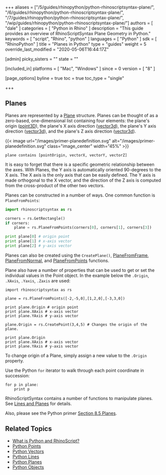 +++
aliases = ["/5/guides/rhinopython/python-rhinoscriptsyntax-plane/", "/6/guides/rhinopython/python-rhinoscriptsyntax-plane/", "/7/guides/rhinopython/python-rhinoscriptsyntax-plane/", "/wip/guides/rhinopython/python-rhinoscriptsyntax-plane/"]
authors = [ "dale" ]
categories = [ "Python in Rhino" ]
description = "This guide provides an overview of RhinoScriptSyntax Plane Geometry in Python."
keywords = [ "script", "Rhino", "python" ]
languages = [ "Python" ]
sdk = [ "RhinoPython" ]
title = "Planes in Python"
type = "guides"
weight = 5
override_last_modified = "2020-05-06T16:44:17Z"

[admin]
picky_sisters = ""
state = ""

[included_in]
platforms = [ "Mac", "Windows" ]
since = 0
version = [ "8" ]

[page_options]
byline = true
toc = true
toc_type = "single"

+++

## Planes

Planes are represented by a [Plane](/api/RhinoCommon/html/T_Rhino_Geometry_Plane.htm) structure.  Planes  can be thought of as a zero-based, one-dimensional list containing four elements: the plane's origin ([point3D](/guides/rhinopython/python-rhinoscriptsyntax-points)), the plane's X axis direction ([vector3d](/guides/rhinopython/python-rhinoscriptsyntax-vectors)), the plane's Y axis direction ([vector3d](/guides/rhinopython/python-rhinoscriptsyntax-vectors)), and the plane's Z axis direction ([vector3d](/guides/rhinopython/python-rhinoscriptsyntax-vectors)).

{{< image url="/images/primer-planedefinition.svg" alt="/images/primer-planedefinition.svg" class="image_center" width="45%" >}}

```
plane contains [pointOrigin, vectorX, vectorY, vectorZ]
```

It is easy to forget that there is a specific geometric relationship between the axes.  With Planes, the Y axis is automatically oriented 90-degrees to the X axis.  The X axis is the only axis that can be easily defined.  The Y axis is made orthogonal to the X vector, and the direction of the Z axis is computed from the cross-product of the other two vectors.

Planes can be constructed in a number of ways. One common function is `PlaneFromPoints`:

```python
import rhinoscriptsyntax as rs

corners = rs.GetRectangle()
if corners:
    plane = rs.PlaneFromPoints(corners[0], corners[1], corners[3])

print plane[0] # origin point
print plane[1] # x-axis vector
print plane[2] # y-axis vector
```

Planes can also be created using the `CreatePlane()`, [PlaneFromFrame](/api/RhinoScriptSyntax/win/#collapse-PlaneFromFrame),  [PlaneFromNormal](/api/RhinoScriptSyntax/win/#collapse-PlaneFromNormal), and [PlaneFromPoints](/api/RhinoScriptSyntax/win/#collapse-PlaneFromPoints) functions.

Plane also have a number of properties that can be used to get or set the individual values in the Point object.  In the example below the `.Origin`, `.XAxis`, `.Yaxis`, `.Zaxis` are used:

```
import rhinoscriptsyntax as rs

plane = rs.PlaneFromPoints([-2,-5,0],[1,2,0],[-3,3,0])

print plane.Origin # origin point
print plane.XAxis # x-axis vector
print plane.YAxis # y-axis vector

plane.Origin = rs.CreatePoint(3,4,5) # Changes the origin of the plane.

print plane.Origin
print plane.XAxis # x-axis vector
print plane.YAxis # y-axis vector
```

To change origin of a Plane, simply assign a new value to the `.Origin` property.

Use the Python `for` iterator to walk through each point coordinate in succession:

```
for p in plane:
    print p
```

RhinoScriptSyntax contains a number of functions to manipulate planes.  See [Lines and Planes](/guides/rhinopython/python-rhinoscriptsyntax-line-plane-methods) for details.

Also, please see the Python primer [Section 8.5 Planes](/guides/rhinopython/primer-101/8-geometry/#85-planes).

## Related Topics

- [What is Python and RhinoScript?](/guides/rhinopython/what-is-rhinopython)
- [Python Points](/guides/rhinopython/python-rhinoscriptsyntax-points)
- [Python Vectors](/guides/rhinopython/python-rhinoscriptsyntax-vectors)
- [Python Lines](/guides/rhinopython/python-rhinoscriptsyntax-lines)
- [Python Planes](/guides/rhinopython/python-rhinoscriptsyntax-planes)
- [Python Objects](/guides/rhinopython/python-rhinoscriptsyntax-objects)
